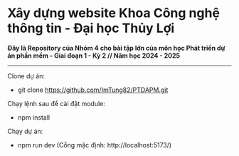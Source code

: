 # Xây dựng website Khoa Công nghệ thông tin - Đại học Thủy Lợi

**Đây là Repository của Nhóm 4 cho bài tập lớn của môn học Phát triển dự án phần mềm - Giai đoạn 1 - Kỳ 2 // Năm học 2024 - 2025**

--------------------------------
Clone dự án:
* git clone https://github.com/ImTung82/PTDAPM.git

Chạy lệnh sau để cài đặt module:
* npm install

Chạy dự án:
* npm run dev (Cổng mặc định: http://localhost:5173/)

